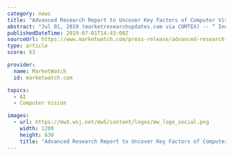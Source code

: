 ```yaml
---
category: news
title: "Advanced Research Report to Uncover Key Factors of Computer Vision System Market 2019-2024"
abstract: "Jul 01, 2019 (marketresearchupdates.com via COMTEX) -- “ Industry Overview of Computer Vision System Market: Computer vision comes from modelling image processing using the techniques of machine learning. Computer vision applies machine learning to ..."
publishedDateTime: 2019-07-01T14:43:00Z
sourceUrl: https://www.marketwatch.com/press-release/advanced-research-report-to-uncover-key-factors-of-computer-vision-system-market-2019-2024-2019-07-01
type: article
score: 63

provider:
  name: MarketWatch
  id: marketwatch.com

topics:
  - AI
  - Computer Vision

images:
  - url: https://mw3.wsj.net/mw5/content/logos/mw_logo_social.png
    width: 1200
    height: 630
    title: "Advanced Research Report to Uncover Key Factors of Computer Vision System Market 2019-2024"
---
```

